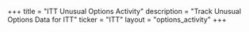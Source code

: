 +++
title = "ITT Unusual Options Activity"
description = "Track Unusual Options Data for ITT"
ticker = "ITT"
layout = "options_activity"
+++

